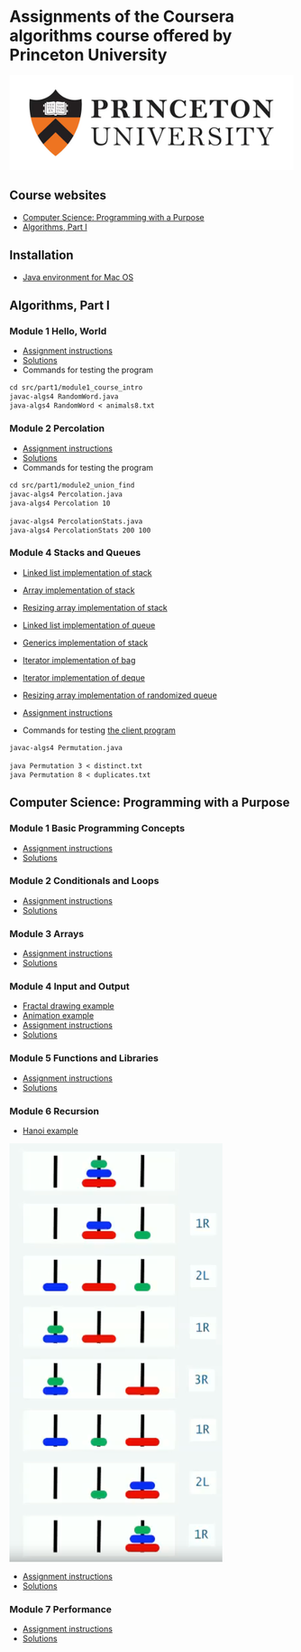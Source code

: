 # Assignments of the Coursera algorithms course offered by Princeton University
![Princeton logo](img/princeton.jpg)

## Course websites
* [Computer Science: Programming with a Purpose](https://www.coursera.org/learn/cs-programming-java)
* [Algorithms, Part I](https://www.coursera.org/learn/algorithms-part1/)

## Installation
* [Java environment for Mac OS](https://lift.cs.princeton.edu/java/mac/)

## Algorithms, Part I

### Module 1 Hello, World
* [Assignment instructions](https://coursera.cs.princeton.edu/algs4/assignments/hello/specification.php)
* [Solutions](src/part1/module1_course_intro)
* Commands for testing the program

```
cd src/part1/module1_course_intro
javac-algs4 RandomWord.java
java-algs4 RandomWord < animals8.txt
```

### Module 2 Percolation
* [Assignment instructions](https://coursera.cs.princeton.edu/algs4/assignments/percolation/specification.php)
* [Solutions](src/part1/module2_union_find)
* Commands for testing the program

```
cd src/part1/module2_union_find
javac-algs4 Percolation.java
java-algs4 Percolation 10

javac-algs4 PercolationStats.java
java-algs4 PercolationStats 200 100
```

### Module 4 Stacks and Queues
* [Linked list implementation of stack](src/part1/module4_stacks_queues/LinkedStackOfStrings.java)
* [Array implementation of stack](src/part1/module4_stacks_queues/FixedCapacityStackOfStrings.java)
* [Resizing array implementation of stack](src/part1/module4_stacks_queues/ResizingArrayStackOfStrings.java)
* [Linked list implementation of queue](src/part1/module4_stacks_queues/LinkedQueueOfStrings.java)
* [Generics implementation of stack](src/part1/module4_stacks_queues/Stack.java)
* [Iterator implementation of bag](src/part1/module4_stacks_queues/Bag.java)
* [Iterator implementation of deque](src/part1/module4_stacks_queues/Deque.java)
* [Resizing array implementation of randomized queue](src/part1/module4_stacks_queues/RandomizedQueue.java)

* [Assignment instructions](https://coursera.cs.princeton.edu/algs4/assignments/queues/specification.php)
* Commands for testing [the client program](src/part1/module4_stacks_queues/Permutation.java)

```
javac-algs4 Permutation.java

java Permutation 3 < distinct.txt
java Permutation 8 < duplicates.txt
```

## Computer Science: Programming with a Purpose

### Module 1 Basic Programming Concepts
* [Assignment instructions](https://coursera.cs.princeton.edu/introcs/assignments/hello/specification.php)
* [Solutions](src/cs-programming-java/module1_basic_programming_concepts/assignment)

### Module 2 Conditionals and Loops
* [Assignment instructions](https://coursera.cs.princeton.edu/introcs/assignments/loops/specification.php)
* [Solutions](src/cs-programming-java/module2_conditionals_and_loops/assignment)

### Module 3 Arrays
* [Assignment instructions](https://coursera.cs.princeton.edu/introcs/assignments/arrays/specification.php)
* [Solutions](src/cs-programming-java/module3_arrays/assignment)

### Module 4 Input and Output
* [Fractal drawing example](src/cs-programming-java/module4_input_and_output/lecture/Chaos.java)
* [Animation example](src/cs-programming-java/module4_input_and_output/lecture/BouncingBall.java)
* [Assignment instructions](https://coursera.cs.princeton.edu/introcs/assignments/io/specification.php)
* [Solutions](src/cs-programming-java/module4_input_and_output/assignment)

### Module 5 Functions and Libraries
* [Assignment instructions](https://coursera.cs.princeton.edu/introcs/assignments/functions/specification.php)
* [Solutions](src/cs-programming-java/module5_functions_and_libraries/assignment)

### Module 6 Recursion
* [Hanoi example](src/cs-programming-java/module6_recursion/lecture/Hanoi.java)

![hanoi](src/cs-programming-java/module6_recursion/lecture/hanoi.png)

* [Assignment instructions](https://coursera.cs.princeton.edu/introcs/assignments/recursion/specification.php)
* [Solutions](src/cs-programming-java/module6_recursion/assignment)

### Module 7 Performance
* [Assignment instructions](https://coursera.cs.princeton.edu/introcs/assignments/performance/specification.php)
* [Solutions](src/cs-programming-java/module7_performance/assignment)